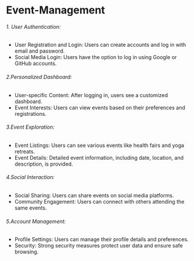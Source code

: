 # Event-Management

###### 1. User Authentication:

- User Registration and Login: Users can create accounts and log in with email and password.
- Social Media Login: Users have the option to log in using Google or GitHub accounts.

###### 2.Personalized Dashboard:
- User-specific Content: After logging in, users see a customized dashboard.
- Event Interests: Users can view events based on their preferences and registrations.

###### 3.Event Exploration:
- Event Listings: Users can see various events like health fairs and yoga retreats.
- Event Details: Detailed event information, including date, location, and description, is provided.

###### 4.Social Interaction:
- Social Sharing: Users can share events on social media platforms.
- Community Engagement: Users can connect with others attending the same events.

###### 5.Account Management:
- Profile Settings: Users can manage their profile details and preferences.
- Security: Strong security measures protect user data and ensure safe browsing.
